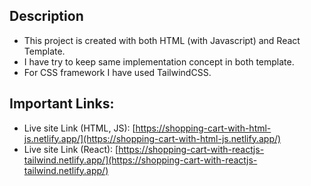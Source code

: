 
## Description
- This project is created with both HTML (with Javascript) and React Template. 
- I have try to keep same implementation concept in both template.
- For CSS framework I have used TailwindCSS.

## Important Links:

- Live site Link (HTML, JS): [https://shopping-cart-with-html-js.netlify.app/](https://shopping-cart-with-html-js.netlify.app/)
- Live site Link (React): [https://shopping-cart-with-reactjs-tailwind.netlify.app/](https://shopping-cart-with-reactjs-tailwind.netlify.app/)
